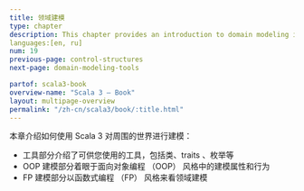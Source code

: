```yaml
---
title: 领域建模
type: chapter
description: This chapter provides an introduction to domain modeling in Scala 3.
languages:[en, ru]
num: 19
previous-page: control-structures
next-page: domain-modeling-tools

partof: scala3-book
overview-name: "Scala 3 — Book"
layout: multipage-overview
permalink: "/zh-cn/scala3/book/:title.html"
---
```


本章介绍如何使用 Scala 3 对周围的世界进行建模：

- 工具部分介绍了可供您使用的工具，包括类、traits 、枚举等
- OOP 建模部分着眼于面向对象编程 （OOP） 风格中的建模属性和行为
- FP 建模部分以函数式编程 （FP） 风格来看领域建模
